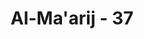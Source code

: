 ---
title: "Al-Ma'arij - 37"
no: 37
arabic_no: ٣٧
ayah: عَنِ الْيَمِيْنِ وَعَنِ الشِّمَالِ عِزِيْنَ 
translation: "dari kanan dan dari kiri dengan berkelompok-kelompok?"
tafsir: "Menurut sebahagian ahli tafsir, ayat ini berhubungan dengan peristiwa ketika Rasulullah saw salat dan membaca Al-Qur‘an di dekat Ka‘bah. Lalu orang-orang musyrik berkumpul berkelompok-kelompok di dekatnya sambil mengejek dan mengatakan bahwa mereka lebih pantas masuk surga daripada kaum Muslimin, karena mereka lebih mulia.\n\nOrang-orang musyrik Mekah yang datang kepada Nabi bergegas duduk di kanan dan di kiri beliau untuk mendengar dan memperhatikan ayat-ayat yang beliau baca, seakan-akan mereka mengimaninya. Bila mendengar Nabi saw membaca Al-Qur‘an, mereka memelototkan mata seperti orang ketakutan. Mereka duduk di kanan-kiri Rasulullah berkelompok-kelompok dan seakan-akan memperhatikan ayat-ayat yang dibacakan itu. Mereka juga mengangguk-anggukkan kepala, tetapi maksud mereka sesungguhnya untuk menghina Nabi Muhammad."
---